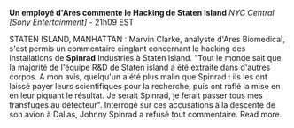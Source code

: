 ﻿**Un employé d'Ares commente le Hacking de Staten Island**
*NYC Central [Sony Entertainment]* - 21h09 EST

STATEN ISLAND, MANHATTAN : Marvin Clarke, analyste d'Ares Biomedical, s'est permis un commentaire cinglant concernant le hacking des installations de **Spinrad** Industries à Staten Island. "Tout le monde sait que la majorité de l'équipe R&D de Staten island a été extraite dans d'autres corpos. A mon avis, quelqu'un a été plus malin que Spinrad : ils les ont laissé payer leurs scientifiques pour la recherche, puis ont raflé la mise en en leur piquant le résultat. Je serait Spinrad, je ferait passer tous mes transfuges au détecteur". Interrogé sur ces accusations à la descente de son avion à Dallas, Johnny Spinrad a refusé tout commentaire. Read more.